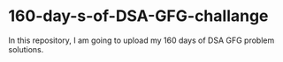 # 160-day-s-of-DSA-GFG-challange
In this repository, I am going to upload my 160 days of DSA GFG problem solutions.
